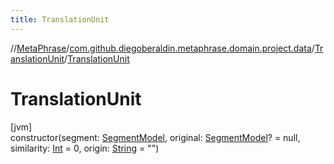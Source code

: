 ```yaml
---
title: TranslationUnit
---
```

//[MetaPhrase](../../../index.html)/[com.github.diegoberaldin.metaphrase.domain.project.data](../index.html)/[TranslationUnit](index.html)/[TranslationUnit](-translation-unit.html)



# TranslationUnit



[jvm]\
constructor(segment: [SegmentModel](../-segment-model/index.html), original: [SegmentModel](../-segment-model/index.html)? = null, similarity: [Int](https://kotlinlang.org/api/latest/jvm/stdlib/kotlin/-int/index.html) = 0, origin: [String](https://kotlinlang.org/api/latest/jvm/stdlib/kotlin/-string/index.html) = &quot;&quot;)




